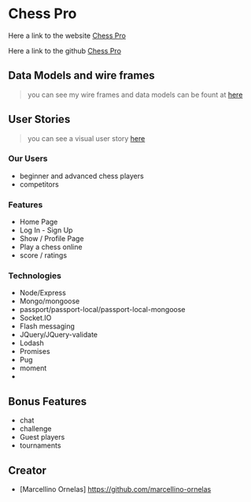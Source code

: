 # Chess Pro
Here a link to the website [Chess Pro](http://chess-pro.herokuapp.com/)

Here a link to the github [Chess Pro](https://github.com/marcellino-ornelas/chess-pro)


## Data Models and wire frames

> you can see my wire frames and data models can be fount  at [here](https://www.canva.com/design/DAC0KWhOo9w/xTSO1WeLvavYbeIK4kM5YA/view?utm_content=DAC0KWhOo9w&utm_campaign=designshare&utm_medium=link&utm_source=sharebutton)

## User Stories

> you can see a visual user story [here](https://www.canva.com/design/DAC0KWhOo9w/xTSO1WeLvavYbeIK4kM5YA/view?utm_content=DAC0KWhOo9w&utm_campaign=designshare&utm_medium=link&utm_source=sharebutton)

### Our Users
- beginner and advanced chess players
- competitors

### Features
- Home Page
- Log In - Sign Up
- Show / Profile Page
- Play a chess online
- score / ratings


### Technologies

- Node/Express
- Mongo/mongoose
- passport/passport-local/passport-local-mongoose
- Socket.IO
- Flash messaging
- JQuery/JQuery-validate
- Lodash
- Promises
- Pug
- moment
-

## Bonus Features

- chat
- challenge
- Guest players
- tournaments

## Creator
- [Marcellino Ornelas] https://github.com/marcellino-ornelas
